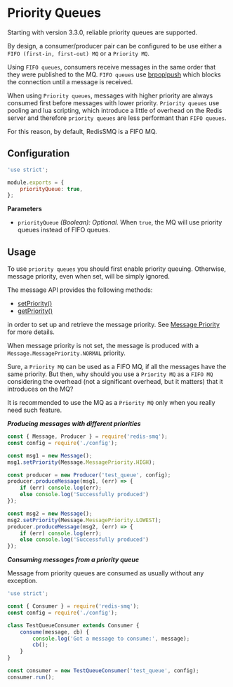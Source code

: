 # Priority Queues

Starting with version 3.3.0, reliable priority queues are supported. 

By design, a consumer/producer pair can be configured to be use either a `FIFO (first-in, first-out) MQ` or a `Priority MQ`.

Using `FIFO queues`, consumers receive messages in the same order that they were published to the MQ. `FIFO queues` use 
[brpoplpush](https://redis.io/commands/brpoplpush) which blocks the connection until a message is received.

When using `Priority queues`, messages with higher priority are always consumed first before messages with lower priority. 
`Priority queues` use pooling and lua scripting, which introduce a little of overhead on the Redis server and 
therefore `priority queues` are less performant than `FIFO queues`.

For this reason, by default, RedisSMQ is a FIFO MQ.

## Configuration

```javascript
'use strict';

module.exports = {
    priorityQueue: true,
};
```

**Parameters**

- `priorityQueue` *(Boolean): Optional.* When `true`, the MQ will use priority queues instead of FIFO queues.

## Usage

To use `priority queues` you should first enable priority queuing. Otherwise, message priority, even when set, will be simply ignored.

The message API provides the following methods:

* [setPriority()](api/message.md#messageprototypesetpriority)
* [getPriority()](api/message.md#messageprototypegetpriority)

in order to set up and retrieve the message priority. See [Message Priority](api/message.md#messagemessagepriority) for more details.

When message priority is not set, the message is produced with a `Message.MessagePriority.NORMAL` priority.

Sure, a `Priority MQ` can be used as a FIFO MQ, if all the messages have the same priority. But then, why should you 
use a `Priority MQ` as a `FIFO MQ` considering the overhead (not a significant overhead, but it matters) that it 
introduces on the MQ?

It is recommended to use the MQ as a `Priority MQ` only when you really need such feature.

***Producing messages with different priorities***

```javascript
const { Message, Producer } = require('redis-smq');
const config = require('./config');

const msg1 = new Message();
msg1.setPriority(Message.MessagePriority.HIGH);

const producer = new Producer('test_queue', config);
producer.produceMessage(msg1, (err) => {
    if (err) console.log(err);
    else console.log('Successfully produced')
});

const msg2 = new Message();
msg2.setPriority(Message.MessagePriority.LOWEST);
producer.produceMessage(msg2, (err) => {
    if (err) console.log(err);
    else console.log('Successfully produced')
});

```

***Consuming messages from a priority queue***

Message from priority queues are consumed as usually without any exception.

```javascript
'use strict';

const { Consumer } = require('redis-smq');
const config = require('./config');

class TestQueueConsumer extends Consumer {
    consume(message, cb) {
        console.log('Got a message to consume:', message);
        cb();
    }
}

const consumer = new TestQueueConsumer('test_queue', config);
consumer.run();
```
